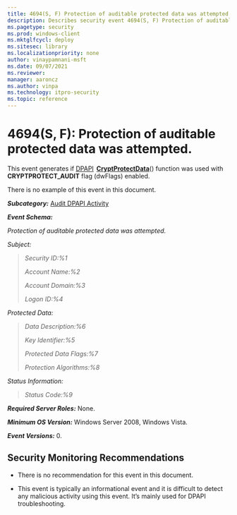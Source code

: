 ```yaml
---
title: 4694(S, F) Protection of auditable protected data was attempted. (Windows 10)
description: Describes security event 4694(S, F) Protection of auditable protected data was attempted.
ms.pagetype: security
ms.prod: windows-client
ms.mktglfcycl: deploy
ms.sitesec: library
ms.localizationpriority: none
author: vinaypamnani-msft
ms.date: 09/07/2021
ms.reviewer: 
manager: aaroncz
ms.author: vinpa
ms.technology: itpro-security
ms.topic: reference
---
```


# 4694(S, F): Protection of auditable protected data was attempted.


This event generates if [DPAPI](/previous-versions/ms995355(v=msdn.10))&thinsp; [**CryptProtectData**](/windows/win32/api/dpapi/nf-dpapi-cryptprotectdata)() function was used with **CRYPTPROTECT\_AUDIT** flag (dwFlags) enabled.

There is no example of this event in this document.

***Subcategory:***&nbsp;[Audit DPAPI Activity](audit-dpapi-activity.md)

***Event Schema:***

*Protection of auditable protected data was attempted.*

*Subject:*

> *Security ID:%1*
>
> *Account Name:%2*
>
> *Account Domain:%3*
>
> *Logon ID:%4*

*Protected Data:*

> *Data Description:%6*
>
> *Key Identifier:%5*
>
> *Protected Data Flags:%7*
>
> *Protection Algorithms:%8*

*Status Information:*

> *Status Code:%9*

***Required Server Roles:*** None.

***Minimum OS Version:*** Windows Server 2008, Windows Vista.

***Event Versions:*** 0.

## Security Monitoring Recommendations

-   There is no recommendation for this event in this document.

-   This event is typically an informational event and it is difficult to detect any malicious activity using this event. It’s mainly used for DPAPI troubleshooting.